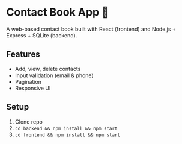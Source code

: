 # Contact Book App 📒

A web-based contact book built with React (frontend) and Node.js + Express + SQLite (backend).  

## Features
- Add, view, delete contacts  
- Input validation (email & phone)  
- Pagination  
- Responsive UI  

## Setup
1. Clone repo  
2. `cd backend && npm install && npm start`  
3. `cd frontend && npm install && npm start`  
